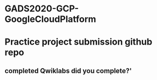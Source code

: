 # GADS2020-GCP-GoogleCloudPlatform

# Practice project submission github repo
## completed Qwiklabs did you complete?' 
